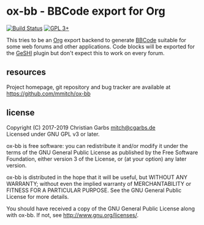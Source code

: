ox-bb - BBCode export for Org
=============================

[![Build Status](https://img.shields.io/circleci/build/gh/mmitch/ox-bb?label=build)](https://circleci.com/gh/mmitch/ox-bb)
[![GPL 3+](https://img.shields.io/badge/license-GPL%203%2B-blue.svg)](http://www.gnu.org/licenses/gpl-3.0-standalone.html)


This tries to be an [Org](http://orgmode) export backend to generate
[BBCode](https://en.wikipedia.org/wiki/BBCode) suitable for some web
forums and other applications.  Code blocks will be exported for the
[GeSHI](http://qbnz.com/highlighter/) plugin but don't expect this to
work on every forum.

resources
---------

Project homepage, git repository and bug tracker are available at
https://github.com/mmitch/ox-bb

license
-------

Copyright (C) 2017-2019  Christian Garbs <mitch@cgarbs.de>  
Licensed under GNU GPL v3 or later.

ox-bb is free software: you can redistribute it and/or modify
it under the terms of the GNU General Public License as published by
the Free Software Foundation, either version 3 of the License, or
(at your option) any later version.

ox-bb is distributed in the hope that it will be useful,
but WITHOUT ANY WARRANTY; without even the implied warranty of
MERCHANTABILITY or FITNESS FOR A PARTICULAR PURPOSE.  See the
GNU General Public License for more details.

You should have received a copy of the GNU General Public License
along with ox-bb.  If not, see <http://www.gnu.org/licenses/>.
